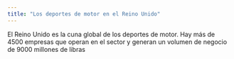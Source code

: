 ```yaml
---
title: "Los deportes de motor en el Reino Unido"
---
```


El Reino Unido es la cuna global de los deportes de motor. Hay más de 4500 empresas que operan en el sector y generan un volumen de negocio de 9000 millones de libras
